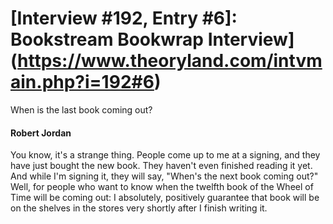 # [Interview #192, Entry #6]: Bookstream Bookwrap Interview](https://www.theoryland.com/intvmain.php?i=192#6)

When is the last book coming out?

#### Robert Jordan

You know, it's a strange thing. People come up to me at a signing, and they have just bought the new book. They haven't even finished reading it yet. And while I'm signing it, they will say, "When's the next book coming out?" Well, for people who want to know when the twelfth book of the Wheel of Time will be coming out: I absolutely, positively guarantee that book will be on the shelves in the stores very shortly after I finish writing it.

